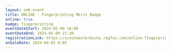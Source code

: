 ```yaml
---
layout: smb-event
title: ONLINE - Fingerprinting Merit Badge
online: true
badge: fingerprinting
eventDateStart: 2024-05-09 18:00
eventDateEnd: 2024-05-09 21:30
registrationLink: https://scoutmasterbucky.regfox.com/online-fingerprinting-merit-badge-2024-05-09pm
onSaleDate: 2024-04-01 0:05
---
```

